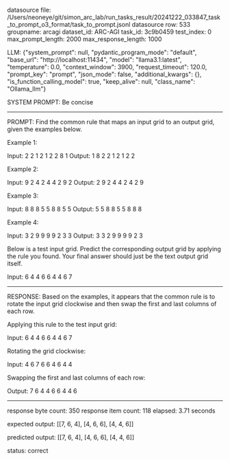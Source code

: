 datasource file: /Users/neoneye/git/simon_arc_lab/run_tasks_result/20241222_033847_task_to_prompt_o3_format/task_to_prompt.jsonl
datasource row: 533
groupname: arcagi
dataset_id: ARC-AGI
task_id: 3c9b0459
test_index: 0
max_prompt_length: 2000
max_response_length: 1000

LLM:
{"system_prompt": null, "pydantic_program_mode": "default", "base_url": "http://localhost:11434", "model": "llama3.1:latest", "temperature": 0.0, "context_window": 3900, "request_timeout": 120.0, "prompt_key": "prompt", "json_mode": false, "additional_kwargs": {}, "is_function_calling_model": true, "keep_alive": null, "class_name": "Ollama_llm"}

SYSTEM PROMPT:
Be concise

---

PROMPT:
Find the common rule that maps an input grid to an output grid, given the examples below.

Example 1:

Input:
2 2 1
2 1 2
2 8 1
Output:
1 8 2
2 1 2
1 2 2

Example 2:

Input:
9 2 4
2 4 4
2 9 2
Output:
2 9 2
4 4 2
4 2 9

Example 3:

Input:
8 8 8
5 5 8
8 5 5
Output:
5 5 8
8 5 5
8 8 8

Example 4:

Input:
3 2 9
9 9 9
2 3 3
Output:
3 3 2
9 9 9
9 2 3

Below is a test input grid. Predict the corresponding output grid by applying the rule you found. Your final answer should just be the text output grid itself.

Input:
6 4 4
6 6 4
4 6 7


---

RESPONSE:
Based on the examples, it appears that the common rule is to rotate the input grid clockwise and then swap the first and last columns of each row. 

Applying this rule to the test input grid:

Input:
6 4 4
6 6 4
4 6 7

Rotating the grid clockwise:

Input:
4 6 7
6 6 4
6 4 4

Swapping the first and last columns of each row:

Output:
7 6 4
4 6 6
4 4 6

---


response byte count: 350
response item count: 118
elapsed: 3.71 seconds

expected output:
[[7, 6, 4], [4, 6, 6], [4, 4, 6]]

predicted output:
[[7, 6, 4], [4, 6, 6], [4, 4, 6]]

status: correct
